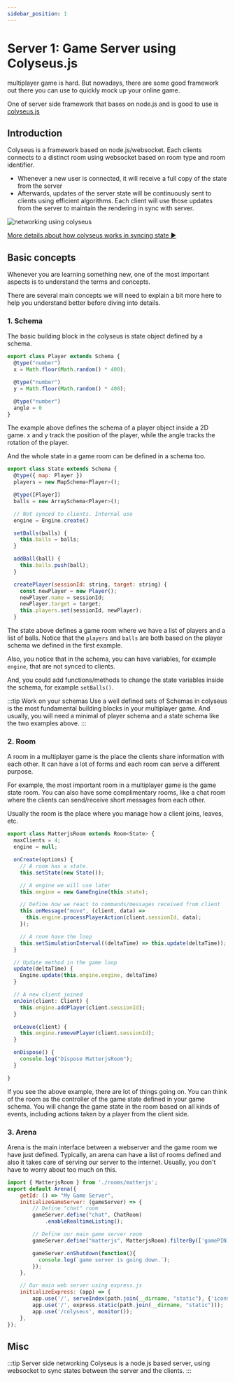 ```yaml
---
sidebar_position: 1
---
```


# Server 1: Game Server using Colyseus.js
multiplayer game is hard. But nowadays, there are some good framework out there you can use to
quickly mock up your online game.

One of server side framework that bases on node.js and is good to use is [colyseus.js](https://colyseus.io)

## Introduction
Colyseus is a framework based on node.js/websocket. Each clients connects to a distinct room using websocket
based on room type and room identifier.

- Whenever a new user is connected, it will receive a full copy of the state from the server
- Afterwards, updates of the server state will be continuously sent to clients using efficient algorithms. Each client will
use those updates from the server to maintain the rendering in sync with server.

![networking using colyseus](/img/state-sync.png)

[More details about how colyseus works in syncing state ▶](https://docs.colyseus.io/colyseus/state/overview/)

## Basic concepts
Whenever you are learning something new, one of the most important aspects is to understand the terms and concepts.

There are several main concepts we will need to explain a bit more here to help you understand better before diving
into details.

### 1. Schema
The basic building block in the colyseus is state object defined by a schema.
```js title="Schema defining a player"
export class Player extends Schema {
  @type("number")
  x = Math.floor(Math.random() * 400);

  @type("number")
  y = Math.floor(Math.random() * 400);

  @type("number")
  angle = 0
}
```
The example above defines the schema of a player object inside a 2D game. x and y track the position of the player,
while the angle tracks the rotation of the player.

And the whole state in a game room can be defined in a schema too.
```js title="Schema defining the whole game room state"
export class State extends Schema {
  @type({ map: Player })
  players = new MapSchema<Player>();

  @type([Player])
  balls = new ArraySchema<Player>();

  // Not synced to clients. Internal use
  engine = Engine.create()

  setBalls(balls) {
    this.balls = balls;
  }

  addBall(ball) {
    this.balls.push(ball);
  }

  createPlayer(sessionId: string, target: string) {
    const newPlayer = new Player();
    newPlayer.name = sessionId;
    newPlayer.target = target;
    this.players.set(sessionId, newPlayer);
  }
```
The state above defines a game room where we have a list of players and a list of balls.
Notice that the `players` and `balls` are both based on the player schema we defined in the first example.

Also, you notice that in the schema, you can have variables, for example `engine`, that are not synced to clients.

And, you could add functions/methods to change the state variables inside the schema, for example `setBalls()`.

:::tip Work on your schemas
Use a well defined sets of Schemas in colyseus is the most fundamental building blocks in your multiplayer game.
And usually, you will need a minimal of player schema and a state schema like the two examples above.
:::

### 2. Room
A room in a multiplayer game is the place the clients share information with each other. It can have a lot of forms and each room
can serve a different purpose.

For example, the most important room in a multiplayer game is the game state room. You can also have some complimentary rooms,
like a chat room where the clients can send/receive short messages from each other.

Usually the room is the place where you manage how a client joins, leaves, etc.

```js title="A game state room example"
export class MatterjsRoom extends Room<State> {
  maxClients = 4;
  engine = null;

  onCreate(options) {
    // A room has a state.
    this.setState(new State());

    // A engine we will use later
    this.engine = new GameEngine(this.state);

    // Define how we react to commands/messages received from client
    this.onMessage("move", (client, data) =>
      this.engine.processPlayerAction(client.sessionId, data);
    });

    // A room have the loop
    this.setSimulationInterval((deltaTime) => this.update(deltaTime));
  }

  // Update method in the game loop
  update(deltaTime) {
    Engine.update(this.engine.engine, deltaTime)
  }

  // A new client joined
  onJoin(client: Client) {
    this.engine.addPlayer(client.sessionId);
  }

  onLeave(client) {
    this.engine.removePlayer(client.sessionId);
  }

  onDispose() {
    console.log("Dispose MatterjsRoom");
  }

}
```

If you see the above example, there are lot of things going on. You can think of the room as the controller of the game state defined in your game schema.
You will change the game state in the room based on all kinds of events, including actions taken by a player from the client side.

### 3. Arena
Arena is the main interface between a webserver and the game room we have just defined. Typically, an arena can have a list of rooms defined
and also it takes care of serving our server to the internet. Usually, you don't have to worry about too much on this.

```js title="Arena with a list of different type of game rooms"
import { MatterjsRoom } from './rooms/matterjs';
export default Arena({
    getId: () => "My Game Server",
    initializeGameServer: (gameServer) => {
        // Define "chat" room
        gameServer.define("chat", ChatRoom)
            .enableRealtimeListing();

        // Define our main game server room
        gameServer.define("matterjs", MatterjsRoom).filterBy(['gamePIN']);

        gameServer.onShutdown(function(){
          console.log(`game server is going down.`);
        });
    },

    // Our main web server using express.js
    initializeExpress: (app) => {
        app.use('/', serveIndex(path.join(__dirname, "static"), {'icons': true}))
        app.use('/', express.static(path.join(__dirname, "static")));
        app.use('/colyseus', monitor());
    },
});
```




## Misc
:::tip Server side networking
Colyseus is a node.js based server, using websocket to sync states between the server and the clients.
:::